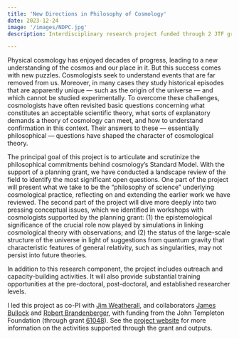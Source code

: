 ```yaml
---
title: 'New Directions in Philosophy of Cosmology'
date: 2023-12-24
image: '/images/NDPC.jpg'
description: Interdisciplinary research project funded through 2 JTF grants

---
```


Physical cosmology has enjoyed decades of progress, leading to a new understanding of the cosmos and our place in it. But this success comes with new puzzles. Cosmologists seek to understand events that are far removed from us. Moreover, in many cases they study historical episodes that are apparently unique — such as the origin of the universe — and which cannot be studied experimentally. To overcome these challenges, cosmologists have often revisited basic questions concerning what constitutes an acceptable scientific theory, what sorts of explanatory demands a theory of cosmology can meet, and how to understand confirmation in this context. Their answers to these — essentially philosophical — questions have shaped the character of cosmological theory.

The principal goal of this project is to articulate and scrutinize the philosophical commitments behind cosmology’s Standard Model. With the support of a planning grant, we have conducted a landscape review of the field to identify the most significant open questions. One part of the project will present what we take to be the “philosophy of science” underlying cosmological practice, reflecting on and extending the earlier work we have reviewed. The second part of the project will dive more deeply into two pressing conceptual issues, which we identified in workshops with cosmologists supported by the planning grant: (1) the epistemological significance of the crucial role now played by simulations in linking cosmological theory with observations; and (2) the status of the large-scale structure of the universe in light of suggestions from quantum gravity that characteristic features of general relativity, such as singularities, may not persist into future theories.

In addition to this research component, the project includes outreach and capacity-building activities. It will also provide substantial training opportunities at the pre-doctoral, post-doctoral, and established researcher levels. 

I led this project as co-PI with [Jim Weatherall](https://jamesowenweatherall.com/), and collaborators [James Bullock](https://sites.uci.edu/bullock/) and [Robert Brandenberger](https://www.physics.mcgill.ca/~rhb/), with funding from the John Templeton Foundation (through grant [61048](https://www.templeton.org/grant/new-directions-in-philosophy-of-cosmology)). See the [project website](https://www.philcosmo.uwo.ca/) for more information on the activities supported through the grant and outputs.
